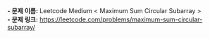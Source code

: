 **- 문제 이름:** Leetcode Medium < Maximum Sum Circular Subarray >  
**- 문제 링크:** https://leetcode.com/problems/maximum-sum-circular-subarray/
